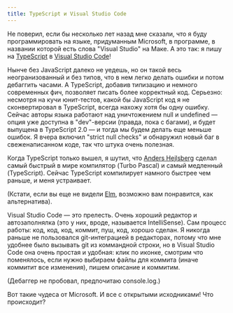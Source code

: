 ```yaml
---
title: TypeScript и Visual Studio Code
---
```


Не поверил, если бы несколько лет назад мне сказали, что я буду программировать на языке, придуманным Microsoft, в программе, в названии которой есть слова "Visual Studio" на Маке. А это так: я пишу на [TypeScript](https://www.typescriptlang.org) в [Visual Studio Code](https://code.visualstudio.com/)!

Нынче без JavaScript далеко не уедешь, но он такой весь неогранизованный и без типов, что в нем легко делать ошибки и потом дебаггить часами. А TypeScript, добавив типизацию и немного современных фич, позволяет писать более корректный код. Серьезно: несмотря на кучи юнит-тестов, какой бы JavaScript код я не сконвертировал в TypeScript, всегда нахожу хотя бы одну ошибку. Сейчас авторы языка работают над уничтожением null и undefined — опция уже доступна в "dev"-версии (правда, пока с багами), и будет выпущена в TypeScript 2.0 — и тогда мы будем делать еще меньше ошибок. Я вчера включил "strict null checks" и обнаружил новый баг в свеженаписанном коде, так что штука очень полезная.

Когда TypeScript только вышел, я шутил, что [Anders Hejlsberg](https://en.wikipedia.org/wiki/Anders_Hejlsberg) сделал самый быстрый в мире компилятор (Turbo Pascal) и самый медленный (TypeScript). Сейчас TypeScript компилирует намного быстрее чем раньше, и меня устраивает.

(Кстати, если вы еще не видели [Elm](https://elm-lang.org), возможно вам понравится, как альтернатива).

Visual Studio Code — это прелесть. Очень хороший редактор и автозаполнялка (это у них, вроде, называется IntelliSense). Сам процесс работы: код, код, код, коммит, пуш, код, хорошо сделан. Я никогда раньше не пользовался git-интеграцией в редакторах, потому что мне удобнее было вызывать git из коммандной строки, но в Visual Studio Code она очень простая и удобная: клик по иконке, смотрим что поменялось, если нужно выбираем файлы для коммита (иначе коммитит все изменения), пишем описание и коммитим.

(Дебаггер не пробовал, предпочитаю console.log.)

Вот такие чудеса от Microsoft. И все с открытыми исходниками! Что происходит?

